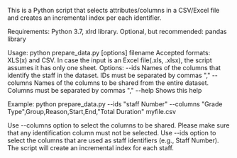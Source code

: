 This is a Python script that selects attributes/columns in a CSV/Excel file and creates an incremental index per each identifier.

Requirements: Python 3.7, xlrd library. Optional, but recommended: pandas library

Usage: python prepare_data.py [options] filename
Accepted formats: XLS(x) and CSV. In case the input is an Excel file(.xls, .xlsx), the script assumes it has only one sheet.
Options:
        --ids <ids>             Names of the columns that identify the staff in the dataset. IDs must be separated by commas ","
        --columns <columns>     Names of the columns to be shared from the entire dataset. Columns must be separated by commas ","
        --help                  Shows this help

Example: python prepare_data.py --ids "staff Number" --columns "Grade Type",Group,Reason,Start,End,"Total Duration" myfile.csv

Use --columns option to select the columns to be shared. Please make sure that any identification column must not be selected.
Use --ids option to select the columns that are used as staff identifiers (e.g., Staff Number). The script will create an incremental index for each staff.
